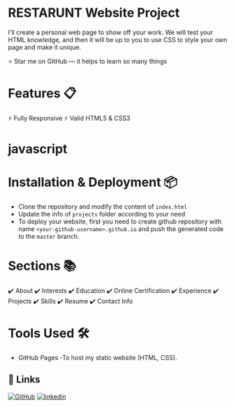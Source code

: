 # RESTARUNT Website Project
I'll create a personal web page to show off your work. We will test your HTML knowledge, and then it will be up to you to use CSS to style your own page and make it unique.

⭐ Star me on GitHub — it helps
to learn so many things 
# Features 📋
⚡️ Fully Responsive
⚡️ Valid HTML5 & CSS3
# javascript
# Installation & Deployment 📦
- Clone the repository and modify the content of `index.html`
- Update the info of `projects` folder according to your need
- To deploy your website, first you need to create github repository with name `<your-github-username>.github.io` and push the generated code to the `master` branch.
# Sections 📚
✔️ About 
✔️ Interests
✔️ Education
✔️ Online Certification
✔️ Experience
✔️ Projects
✔️ Skills
✔️ Resume
✔️ Contact Info
# Tools Used 🛠️
-  GitHub Pages -To host my static website (HTML, CSS).
## 🔗 Links
[![GitHub](https://img.shields.io/badge/RESTRUNT_WEBSITE-000?style=for-the-badge&logo=ko-fi&logoColor=white)](https://github.com/Adityakumarchaurasiya)
[![linkedin](https://img.shields.io/badge/linkedin-0A66C2?style=for-the-badge&logo=linkedin&logoColor=white)](https://www.linkedin.com/in/aditya-chaurasiya/)
